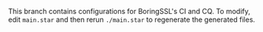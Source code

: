 This branch contains configurations for BoringSSL's CI and CQ. To modify, edit
`main.star` and then rerun `./main.star` to regenerate the generated files.
